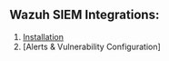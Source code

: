 <h2>Wazuh SIEM Integrations:</h2>

1. [Installation](https://github.com/georgecyberli/WazuhInstallation)
2. [Alerts & Vulnerability Configuration]
